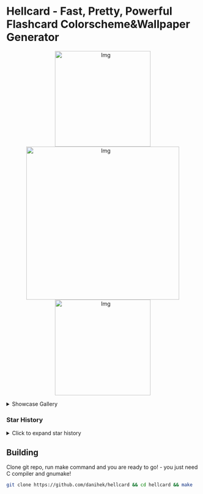 # Hellcard - Fast, Pretty, Powerful Flashcard Colorscheme&Wallpaper Generator

<p align="center">
    <img src="https://github.com/user-attachments/assets/bb7ff25c-1d2b-4ac5-a863-c9b32725e965" alt="Img" width="250">
    <img src="https://github.com/user-attachments/assets/3c1b52d2-0336-440b-86d0-85eeba2c8870" alt="Img" width="400">
    <img src="https://github.com/user-attachments/assets/227a7d70-cb5f-4a8d-b89e-bed9d8418a45" alt="Img" width="250">
</p>

<details>
  <summary>Showcase Gallery</summary>
    <p align="center">
      <img src="https://github.com/user-attachments/assets/03dd67af-613d-4d76-900e-bfa76ab16ae2" alt="Img" width="250">
      <img src="https://github.com/user-attachments/assets/6a822429-2b14-4e72-bdd5-abbe48aabac3" alt="Img" width="250">
      <img src="https://github.com/user-attachments/assets/248f708e-74c6-4b51-951d-2a97876e0ffe" alt="Img" width="250">
      <img src="https://github.com/user-attachments/assets/6318d36f-054f-40a5-ba4d-1ad16e9e0ee3" alt="Img" width="250">
      <img src="https://github.com/user-attachments/assets/65c9c1e4-b080-4de4-ba42-dda8ac3bd66e" alt="Img" width="250">
      <img src="https://github.com/user-attachments/assets/d1715bad-431a-41d5-88f2-35afc751d4ff" alt="Img" width="250">
      <img src="https://github.com/user-attachments/assets/27eead7f-1a53-44f9-bc77-ae346d0cef7e" alt="Img" width="250">
      <img src="https://github.com/user-attachments/assets/454b7af0-9d42-42ad-9be5-888763d0c27a" alt="Img" width="250">
      <img src="https://github.com/user-attachments/assets/9ca43596-28a2-4980-8975-b3ba43c7295d" alt="Img" width="250">
      <img src="https://github.com/user-attachments/assets/15d223de-f51a-47a8-adba-a42f4a2fad2c" alt="Img" width="250">
      <img src="https://github.com/user-attachments/assets/f838ac57-7481-4d0d-8c53-b6bc92debdd6" alt="Img" width="250">
      <img src="https://github.com/user-attachments/assets/e28c0039-bd42-4d6b-8572-ba43c9e87e7c" alt="Img" width="250">
      <img src="https://github.com/user-attachments/assets/be187b90-3668-4670-9550-084e043d5d3f" alt="Img" width="250">
      <img src="https://github.com/user-attachments/assets/d62d6bf4-f372-4370-848c-ecb6081d9bf5" alt="Img" width="250">
      <img src="https://github.com/user-attachments/assets/ae9a6445-20a9-4a62-b2d6-dc4ce16ae990" alt="Img" width="250">
      <img src="https://github.com/user-attachments/assets/67820a3d-6f86-4778-b10d-5f56f8d38288" alt="Img" width="250">
      <img src="https://github.com/user-attachments/assets/b0bbb664-df97-467a-9711-ae144f73472e" alt="Img" width="250">
      <img src="https://github.com/user-attachments/assets/92e9a4ac-b821-41ee-bd39-b935a7bf770c" alt="Img" width="250">
      <img src="https://github.com/user-attachments/assets/0507087c-3758-4a9e-9c81-e96a35102690" alt="Img" width="250">
      <img src="https://github.com/user-attachments/assets/361a3d27-c057-4ead-b834-25e505303c23" alt="Img" width="250">
      <img src="https://github.com/user-attachments/assets/39befe84-91e2-40e1-bc8a-8b7000865da9" alt="Img" width="250">
      <img src="https://github.com/user-attachments/assets/bc2aadcb-0b2b-44b5-9b1a-7190b559866d" alt="Img" width="250">
      <img src="https://github.com/user-attachments/assets/5e046724-beaf-44b6-9311-04fb96928a86" alt="Img" width="250">
      <img src="https://github.com/user-attachments/assets/11e26d33-09d6-45e0-83bf-6ed2f7999356" alt="Img" width="250">
    </p>
</details>

### Star History

<details>
  <summary>Click to expand star history</summary>
    <p align="right">
      <img
        alt="Star History Chart"
        src="https://api.star-history.com/svg?repos=danihek/hellcard&type=Date&theme=dark"
      >
    </p>
</details>

## Building

Clone git repo, run make command and you are ready to go! - you just need C compiler and gnumake!

```sh
git clone https://github.com/danihek/hellcard && cd hellcard && make
```
